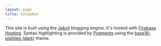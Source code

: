 ```yaml
---
layout: page
title: Colophon
---
```


This site is built using the [Jekyll][jekyll] blogging engine. It's hosted with
[Firebase Hosting][fbase]. Syntax highlighting is provided by [Pygments][]
using the [base16-eighties (dark)][theme] theme.

[jekyll]: http://jekyllrb.com/
[fbase]: https://firebase.google.com/docs/hosting/
[pygments]: http://pygments.org
[theme]: https://github.com/chriskempson/base16
